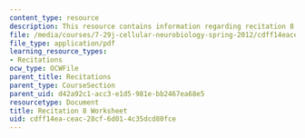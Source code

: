 ```yaml
---
content_type: resource
description: This resource contains information regarding recitation 8 worksheet
file: /media/courses/7-29j-cellular-neurobiology-spring-2012/cdff14eaceac28cf6d014c35dcd80fce_MIT7_29JS12_Recitation8.pdf
file_type: application/pdf
learning_resource_types:
- Recitations
ocw_type: OCWFile
parent_title: Recitations
parent_type: CourseSection
parent_uid: d42a92c1-acc3-e1d5-981e-bb2467ea68e5
resourcetype: Document
title: Recitation 8 Worksheet
uid: cdff14ea-ceac-28cf-6d01-4c35dcd80fce
---
```

